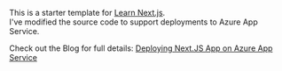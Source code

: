 This is a starter template for [Learn Next.js](https://nextjs.org/learn). 
<br/>
I've modified the source code to support deployments to Azure App Service.

Check out the  Blog for full details: [Deploying Next.JS App on Azure App Service](https://parveensingh.com/next-js-deployment-on-azure-app-service/)